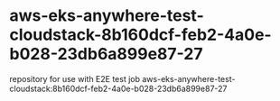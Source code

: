 # aws-eks-anywhere-test-cloudstack-8b160dcf-feb2-4a0e-b028-23db6a899e87-27
repository for use with E2E test job aws-eks-anywhere-test-cloudstack:8b160dcf-feb2-4a0e-b028-23db6a899e87-27
